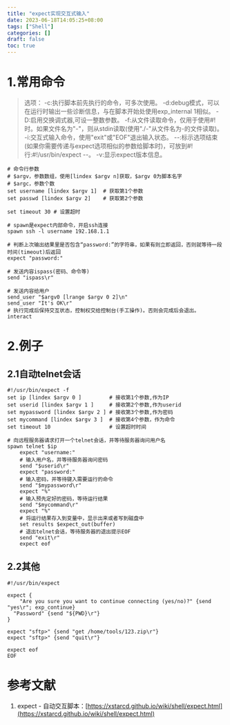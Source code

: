 ```yaml
---
title: "expect实现交互式输入"
date: 2023-06-18T14:05:25+08:00
tags: ["Shell"]
categories: []
draft: false
toc: true
---
```

# 1.常用命令
> 选项：
> -c:执行脚本前先执行的命令，可多次使用。
> -d:debug模式，可以在运行时输出一些诊断信息，与在脚本开始处使用exp_internal 1相似。
> -D:启用交换调式器,可设一整数参数。
> -f:从文件读取命令，仅用于使用#!时。如果文件名为"-"，则从stdin读取(使用"./-"从文件名为-的文件读取)。
> -i:交互式输入命令，使用"exit"或"EOF"退出输入状态。
> --:标示选项结束(如果你需要传递与expect选项相似的参数给脚本时)，可放到#!行:#!/usr/bin/expect --。
> -v:显示expect版本信息。

```shell
# 命令行参数 
# $argv，参数数组，使用[lindex $argv n]获取，$argv 0为脚本名字
# $argc，参数个数
set username [lindex $argv 1]  # 获取第1个参数
set passwd [lindex $argv 2]    # 获取第2个参数
 
set timeout 30 # 设置超时
 
# spawn是expect内部命令，开启ssh连接
spawn ssh -l username 192.168.1.1
 
# 判断上次输出结果里是否包含“password:”的字符串，如果有则立即返回，否则就等待一段时间(timeout)后返回
expect "password:"
 
# 发送内容ispass(密码、命令等)
send "ispass\r"
 
# 发送内容给用户
send_user "$argv0 [lrange $argv 0 2]\n"
send_user "It's OK\r"
# 执行完成后保持交互状态，控制权交给控制台(手工操作)。否则会完成后会退出。
interact
```
# 2.例子
## 2.1自动telnet会话
```shell
#!/usr/bin/expect -f
set ip [lindex $argv 0 ]         # 接收第1个参数,作为IP
set userid [lindex $argv 1 ]     # 接收第2个参数,作为userid
set mypassword [lindex $argv 2 ] # 接收第3个参数,作为密码
set mycommand [lindex $argv 3 ]  # 接收第4个参数，作为命令
set timeout 10                   # 设置超时时间
 
# 向远程服务器请求打开一个telnet会话，并等待服务器询问用户名
spawn telnet $ip
    expect "username:"
    # 输入用户名，并等待服务器询问密码
    send "$userid\r"
    expect "password:"
    # 输入密码，并等待键入需要运行的命令
    send "$mypassword\r"
    expect "%"
    # 输入预先定好的密码，等待运行结果
    send "$mycommand\r"
    expect "%"
    # 将运行结果存入到变量中，显示出来或者写到磁盘中
    set results $expect_out(buffer)
    # 退出telnet会话，等待服务器的退出提示EOF
    send "exit\r"
    expect eof
```
## 2.2其他
```shell
#!/usr/bin/expect

expect {
	"Are you sure you want to continue connecting (yes/no)?" {send "yes\r"; exp_continue}
  "Password" {send "${PWD}\r"}
}

expect "sftp>" {send "get /home/tools/123.zip\r"}
expect "sftp>" {send "quit\r"}

expect eof
EOF
```
# 参考文献

1. expect - 自动交互脚本：[https://xstarcd.github.io/wiki/shell/expect.html](https://xstarcd.github.io/wiki/shell/expect.html)
